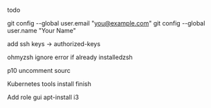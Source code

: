 
todo


  git config --global user.email "you@example.com"
  git config --global user.name "Your Name"

  add ssh keys -> authorized-keys
  
  
  ohmyzsh  ignore error if already installedzsh
  
  p10 uncomment sourc

  Kubernetes tools install finish 
  
  
  
  Add role gui
  apt-install i3
